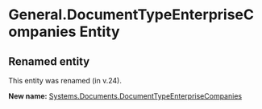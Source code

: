 # General.DocumentTypeEnterpriseCompanies Entity

## Renamed entity

This entity was renamed (in v.24).

**New name:** [Systems.Documents.DocumentTypeEnterpriseCompanies](Systems.Documents.DocumentTypeEnterpriseCompanies.md)
